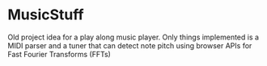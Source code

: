 # MusicStuff

Old project idea for a play along music player. Only things implemented is a MIDI parser and a tuner that can detect note pitch using browser APIs for Fast Fourier Transforms (FFTs)

